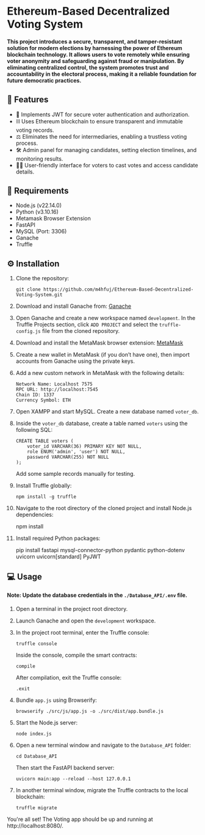 # Ethereum-Based Decentralized Voting System

#### This project introduces a secure, transparent, and tamper-resistant solution for modern elections by harnessing the power of Ethereum blockchain technology. It allows users to vote remotely while ensuring voter anonymity and safeguarding against fraud or manipulation. By eliminating centralized control, the system promotes trust and accountability in the electoral process, making it a reliable foundation for future democratic practices.


## 🚀 Features
- 🔐 Implements JWT for secure voter authentication and authorization.
- ⛓️ Uses Ethereum blockchain to ensure transparent and immutable voting records.
- ⚖️ Eliminates the need for intermediaries, enabling a trustless voting process.
- 🛠️ Admin panel for managing candidates, setting election timelines, and monitoring results.
- 🧑‍💻 User-friendly interface for voters to cast votes and access candidate details.


## 🧰 Requirements
- Node.js (v22.14.0)
- Python (v3.10.16)
- Metamask Browser Extension
- FastAPI
- MySQL (Port: 3306)
- Ganache
- Truffle



## ⚙️ Installation

1. Clone the repository:

       git clone https://github.com/m4hfuj/Ethereum-Based-Decentralized-Voting-System.git

2. Download and install Ganache from: [Ganache](https://trufflesuite.com/ganache/)

3. Open Ganache and create a new workspace named `development`.
   In the Truffle Projects section, click `ADD PROJECT` and select the `truffle-config.js` file from the cloned repository.

4. Download and install the MetaMask browser extension: [MetaMask](https://metamask.io/download/)

5. Create a new wallet in MetaMask (if you don’t have one), then import accounts from Ganache using the private keys.

6. Add a new custom network in MetaMask with the following details:
       
       Network Name: Localhost 7575
       RPC URL: http://localhost:7545
       Chain ID: 1337
       Currency Symbol: ETH


7. Open XAMPP and start MySQL. Create a new database named `voter_db`.

8. Inside the `voter_db` database, create a table named `voters` using the following SQL:

       CREATE TABLE voters (
           voter_id VARCHAR(36) PRIMARY KEY NOT NULL,
           role ENUM('admin', 'user') NOT NULL,
           password VARCHAR(255) NOT NULL
       );

   Add some sample records manually for testing.

9. Install Truffle globally:

       npm install -g truffle


10. Navigate to the root directory of the cloned project and install Node.js dependencies:

       npm install


11. Install required Python packages:

       pip install fastapi mysql-connector-python pydantic python-dotenv uvicorn uvicorn[standard] PyJWT



## 💻 Usage

#### Note: Update the database credentials in the `./Database_API/.env` file.

1. Open a terminal in the project root directory.

2. Launch Ganache and open the `development` workspace.

3. In the project root terminal, enter the Truffle console:

       truffle console

   Inside the console, compile the smart contracts:

       compile

   After compilation, exit the Truffle console:

       .exit

4. Bundle `app.js` using Browserify:

       browserify ./src/js/app.js -o ./src/dist/app.bundle.js

5. Start the Node.js server:

       node index.js

6. Open a new terminal window and navigate to the `Database_API` folder:

       cd Database_API

   Then start the FastAPI backend server:

       uvicorn main:app --reload --host 127.0.0.1

7. In another terminal window, migrate the Truffle contracts to the local blockchain:

       truffle migrate


You're all set! The Voting app should be up and running at http://localhost:8080/.<br>


